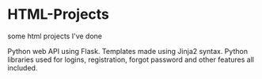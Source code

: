 # HTML-Projects
some html projects I've done

Python web API using Flask.
Templates made using Jinja2 syntax.
Python libraries used for logins, registration, forgot password and other features all included.
